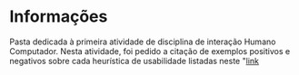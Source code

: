 # Informações
Pasta dedicada à primeira atividade de disciplina de interação Humano Computador. Nesta atividade, foi pedido a citação de exemplos positivos e negativos sobre cada heurística de usabilidade listadas neste "[link](https://www.nngroup.com/articles/ten-usability-heuristics/)